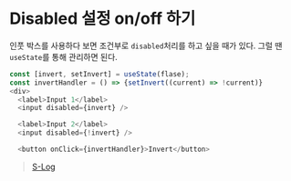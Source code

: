 # Disabled 설정 on/off 하기

인풋 박스를 사용하다 보면 조건부로 `disabled`처리를 하고 싶을 때가 있다.
그럴 땐 `useState`를 통해 관리하면 된다.

```js
const [invert, setInvert] = useState(flase);
const invertHandler = () => {setInvert((current) => !current)}
<div>
  <label>Input 1</label>
  <input disabled={invert} />

  <label>Input 2</label>
  <input disabled={!invert} />

  <button onClick={invertHandler}>Invert</button>
```

> [S-Log](https://s-log.netlify.app)
